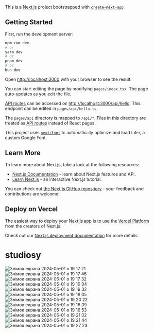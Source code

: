 This is a [Next.js](https://nextjs.org/) project bootstrapped with [`create-next-app`](https://github.com/vercel/next.js/tree/canary/packages/create-next-app).

## Getting Started

First, run the development server:

```bash
npm run dev
# or
yarn dev
# or
pnpm dev
# or
bun dev
```

Open [http://localhost:3000](http://localhost:3000) with your browser to see the result.

You can start editing the page by modifying `pages/index.tsx`. The page auto-updates as you edit the file.

[API routes](https://nextjs.org/docs/api-routes/introduction) can be accessed on [http://localhost:3000/api/hello](http://localhost:3000/api/hello). This endpoint can be edited in `pages/api/hello.ts`.

The `pages/api` directory is mapped to `/api/*`. Files in this directory are treated as [API routes](https://nextjs.org/docs/api-routes/introduction) instead of React pages.

This project uses [`next/font`](https://nextjs.org/docs/basic-features/font-optimization) to automatically optimize and load Inter, a custom Google Font.

## Learn More

To learn more about Next.js, take a look at the following resources:

- [Next.js Documentation](https://nextjs.org/docs) - learn about Next.js features and API.
- [Learn Next.js](https://nextjs.org/learn) - an interactive Next.js tutorial.

You can check out [the Next.js GitHub repository](https://github.com/vercel/next.js/) - your feedback and contributions are welcome!

## Deploy on Vercel

The easiest way to deploy your Next.js app is to use the [Vercel Platform](https://vercel.com/new?utm_medium=default-template&filter=next.js&utm_source=create-next-app&utm_campaign=create-next-app-readme) from the creators of Next.js.

Check out our [Next.js deployment documentation](https://nextjs.org/docs/deployment) for more details.
# studiosy
![Знімок екрана 2024-05-01 о 19 17 21](https://github.com/OlehOrenchuk/studiosy/assets/55660061/799da57f-cbc7-46b1-8f1b-bb8c82f3bc51)
![Знімок екрана 2024-05-01 о 19 17 46](https://github.com/OlehOrenchuk/studiosy/assets/55660061/7f10ba11-6995-4b14-ad3d-54b8d25aee55)
![Знімок екрана 2024-05-01 о 19 17 32](https://github.com/OlehOrenchuk/studiosy/assets/55660061/0d9a8cf8-ddd9-4260-a470-d6ce8b27045f)
![Знімок екрана 2024-05-01 о 19 19 04](https://github.com/OlehOrenchuk/studiosy/assets/55660061/e26efdf9-e781-4757-8842-6c57d11439ce)
![Знімок екрана 2024-05-01 о 19 19 32](https://github.com/OlehOrenchuk/studiosy/assets/55660061/daae4d21-b616-4b92-a2e9-2bea122d2305)
![Знімок екрана 2024-05-01 о 19 18 05](https://github.com/OlehOrenchuk/studiosy/assets/55660061/2851ebb0-eee2-49f1-9b84-620140db9c3f)
![Знімок екрана 2024-05-01 о 19 20 22](https://github.com/OlehOrenchuk/studiosy/assets/55660061/3867de40-edb9-4b57-baee-d8f0d20e78e7)
![Знімок екрана 2024-05-01 о 19 16 09](https://github.com/OlehOrenchuk/studiosy/assets/55660061/d82dd3a9-f85f-4337-9051-ff4c73657621)
![Знімок екрана 2024-05-01 о 19 16 53](https://github.com/OlehOrenchuk/studiosy/assets/55660061/1533752c-6bb5-415f-a1ad-cf82fc59e92b)
![Знімок екрана 2024-05-01 о 19 21 02](https://github.com/OlehOrenchuk/studiosy/assets/55660061/06011614-2e6a-4819-a047-75f9f2bd3aa8)
![Знімок екрана 2024-05-01 о 19 21 44](https://github.com/OlehOrenchuk/studiosy/assets/55660061/87857bbb-f5aa-497f-a7c3-94f95cbdf9f0)
![Знімок екрана 2024-05-01 о 19 27 23](https://github.com/OlehOrenchuk/studiosy/assets/55660061/0a491e0e-3326-4fd5-ae34-38fe0496d3fa)
